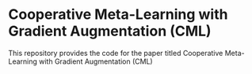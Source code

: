 # Cooperative Meta-Learning with Gradient Augmentation (CML)

This repository provides the code for the paper titled Cooperative Meta-Learning with Gradient Augmentation (CML)
